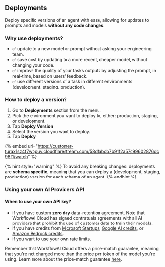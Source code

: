 ## Deployments

Deploy specific versions of an agent with ease, allowing for updates to prompts and models **without any code changes**.

### Why use deployments?

- ✅ update to a new model or prompt without asking your engineering team.
- ✅ save cost by updating to a more recent, cheaper model, without changing your code.
- ✅ improve the quality of your tasks outputs by adjusting the prompt, in real-time, based on users' feedback.
- ✅ use different versions of a task in different environments (development, staging, production).

### How to deploy a version?

1. Go to **Deployments** section from the menu.
2. Pick the environment you want to deploy to, either: production, staging, or development.
3. Tap **Deploy Version**
4. Select the version you want to deploy.
5. Tap **Deploy**

{% embed url="https://customer-turax1sz4f7wbpuv.cloudflarestream.com/58dfabcb7b91f2a57d99602876dc98f1/watch" %}

{% hint style="warning" %}
To avoid any breaking changes: deployments are **schema specific**, meaning that you can deploy a (development, staging, production) version for each schema of an agent.
{% endhint %}

### Using your own AI Providers API
#### When to use your own API key?
- if you have custom **zero day** data-retention agreement. Note that WorkflowAI Cloud has signed contratuals agreements with all AI providers that prohibit the use of customer data to train their models.
 - if you have credits from [Microsoft Startups](https://startups.microsoft.com/), [Google AI credits](https://cloud.google.com/startup), or [Amazon Bedrock credits](https://aws.amazon.com/startups/credits).
- if you want to use your own rate limits.

Remember that WorkflowAI Cloud offers a price-match guarantee, meaning that you're not charged more than the price per token of the model you're using. Learn more about the price-match guarantee [here](/docs/cloud/pricing.md).
